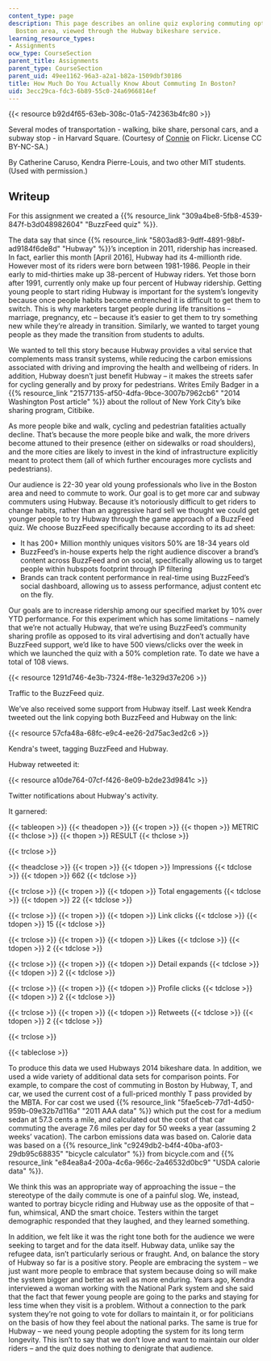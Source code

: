 ```yaml
---
content_type: page
description: This page describes an online quiz exploring commuting options in the
  Boston area, viewed through the Hubway bikeshare service.
learning_resource_types:
- Assignments
ocw_type: CourseSection
parent_title: Assignments
parent_type: CourseSection
parent_uid: 49ee1162-96a3-a2a1-b82a-1509dbf30186
title: How Much Do You Actually Know About Commuting In Boston?
uid: 3ecc29ca-fdc3-6b89-55c0-24a6966814ef
---
```


{{< resource b92d4f65-63eb-308c-01a5-742363b4fc80 >}}

Several modes of transportation - walking, bike share, personal cars, and a subway stop - in Harvard Square. (Courtesy of [Connie](https://www.flickr.com/photos/ironypoisoning/22238739609/ ) on Flickr. License CC BY-NC-SA.)

By Catherine Caruso, Kendra Pierre-Louis, and two other MIT students. (Used with permission.)

Writeup
-------

For this assignment we created a {{% resource_link "309a4be8-5fb8-4539-847f-b3d048982604" "BuzzFeed quiz" %}}.

The data say that since {{% resource_link "5803ad83-9dff-4891-98bf-ad9184f6de8d" "Hubway" %}}’s inception in 2011, ridership has increased. In fact, earlier this month \[April 2016\], Hubway had its 4-millionth ride. However most of its riders were born between 1981-1986. People in their early to mid-thirties make up 38-percent of Hubway riders. Yet those born after 1991, currently only make up four percent of Hubway ridership. Getting young people to start riding Hubway is important for the system’s longevity because once people habits become entrenched it is difficult to get them to switch. This is why marketers target people during life transitions – marriage, pregnancy, etc – because it’s easier to get them to try something new while they’re already in transition. Similarly, we wanted to target young people as they made the transition from students to adults.

We wanted to tell this story because Hubway provides a vital service that complements mass transit systems, while reducing the carbon emissions associated with driving and improving the health and wellbeing of riders. In addition, Hubway doesn’t just benefit Hubway – it makes the streets safer for cycling generally and by proxy for pedestrians. Writes Emily Badger in a {{% resource_link "21577135-af50-4dfa-9bce-3007b7962cb6" "2014 Washington Post article" %}} about the rollout of New York City’s bike sharing program, Citibike.

As more people bike and walk, cycling and pedestrian fatalities actually decline. That’s because the more people bike and walk, the more drivers become attuned to their presence (either on sidewalks or road shoulders), and the more cities are likely to invest in the kind of infrastructure explicitly meant to protect them (all of which further encourages more cyclists and pedestrians).

Our audience is 22-30 year old young professionals who live in the Boston area and need to commute to work. Our goal is to get more car and subway commuters using Hubway. Because it’s notoriously difficult to get riders to change habits, rather than an aggressive hard sell we thought we could get younger people to try Hubway through the game approach of a BuzzFeed quiz. We choose BuzzFeed specifically because according to its ad sheet:

*   It has 200+ Million monthly uniques visitors 50% are 18-34 years old
*   BuzzFeed’s in-house experts help the right audience discover a brand’s content across BuzzFeed and on social, specifically allowing us to target people within hubspots footprint through IP filtering
*   Brands can track content performance in real-time using BuzzFeed’s social dashboard, allowing us to assess performance, adjust content etc on the fly.

Our goals are to increase ridership among our specified market by 10% over YTD performance. For this experiment which has some limitations – namely that we’re not actually Hubway, that we’re using BuzzFeed’s community sharing profile as opposed to its viral advertising and don’t actually have BuzzFeed support, we’d like to have 500 views/clicks over the week in which we launched the quiz with a 50% completion rate. To date we have a total of 108 views.

{{< resource 1291d746-4e3b-7324-ff8e-1e329d37e206 >}}

Traffic to the BuzzFeed quiz.

We’ve also received some support from Hubway itself. Last week Kendra tweeted out the link copying both BuzzFeed and Hubway on the link:

{{< resource 57cfa48a-68fc-e9c4-ee26-2d75ac3ed2c6 >}}

Kendra's tweet, tagging BuzzFeed and Hubway.

Hubway retweeted it:

{{< resource a10de764-07cf-f426-8e09-b2de23d9841c >}}

Twitter notifications about Hubway's activity.

It garnered:

{{< tableopen >}}
{{< theadopen >}}
{{< tropen >}}
{{< thopen >}}
METRIC
{{< thclose >}}
{{< thopen >}}
RESULT
{{< thclose >}}

{{< trclose >}}

{{< theadclose >}}
{{< tropen >}}
{{< tdopen >}}
Impressions
{{< tdclose >}}
{{< tdopen >}}
662
{{< tdclose >}}

{{< trclose >}}
{{< tropen >}}
{{< tdopen >}}
Total engagements
{{< tdclose >}}
{{< tdopen >}}
22
{{< tdclose >}}

{{< trclose >}}
{{< tropen >}}
{{< tdopen >}}
Link clicks
{{< tdclose >}}
{{< tdopen >}}
15
{{< tdclose >}}

{{< trclose >}}
{{< tropen >}}
{{< tdopen >}}
Likes
{{< tdclose >}}
{{< tdopen >}}
2
{{< tdclose >}}

{{< trclose >}}
{{< tropen >}}
{{< tdopen >}}
Detail expands
{{< tdclose >}}
{{< tdopen >}}
2
{{< tdclose >}}

{{< trclose >}}
{{< tropen >}}
{{< tdopen >}}
Profile clicks
{{< tdclose >}}
{{< tdopen >}}
2
{{< tdclose >}}

{{< trclose >}}
{{< tropen >}}
{{< tdopen >}}
Retweets
{{< tdclose >}}
{{< tdopen >}}
2
{{< tdclose >}}

{{< trclose >}}

{{< tableclose >}}

To produce this data we used Hubways 2014 bikeshare data. In addition, we used a wide variety of additional data sets for comparison points. For example, to compare the cost of commuting in Boston by Hubway, T, and car, we used the current cost of a full-priced monthly T pass provided by the MBTA. For car cost we used {{% resource_link "5fae5ceb-77d1-4d50-959b-09e32b7d116a" "2011 AAA data" %}} which put the cost for a medium sedan at 57.3 cents a mile, and calculated out the cost of that car commuting the average 7.6 miles per day for 50 weeks a year (assuming 2 weeks’ vacation). The carbon emissions data was based on. Calorie data was based on a {{% resource_link "c9249db2-b4f4-40ba-af03-29db95c68835" "bicycle calculator" %}} from bicycle.com and {{% resource_link "e84ea8a4-200a-4c6a-966c-2a46532d0bc9" "USDA calorie data" %}}.

We think this was an appropriate way of approaching the issue – the stereotype of the daily commute is one of a painful slog. We, instead, wanted to portray bicycle riding and Hubway use as the opposite of that – fun, whimsical, AND the smart choice. Testers within the target demographic responded that they laughed, and they learned something.

In addition, we felt like it was the right tone both for the audience we were seeking to target and for the data itself. Hubway data, unlike say the refugee data, isn’t particularly serious or fraught. And, on balance the story of Hubway so far is a positive story. People are embracing the system – we just want more people to embrace that system because doing so will make the system bigger and better as well as more enduring. Years ago, Kendra interviewed a woman working with the National Park system and she said that the fact that fewer young people are going to the parks and staying for less time when they visit is a problem. Without a connection to the park system they’re not going to vote for dollars to maintain it, or for politicians on the basis of how they feel about the national parks. The same is true for Hubway – we need young people adopting the system for its long term longevity. This isn’t to say that we don’t love and want to maintain our older riders – and the quiz does nothing to denigrate that audience.